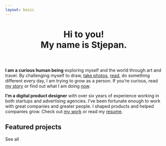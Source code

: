 ```yaml
---
layout: basic
---
```


<header class="grid">
  <div class="img-fix"><simg name="profile.jpg" class="profile" /></div>
  <h1>Hi to you! <br><div class="subtitle">My name is Stjepan.</div></h1>
</header>

<section class="intro grid">
  <simg name="home-bg.svg" class="home-bg" />
  <simg name="laptop-and-phone.svg" class="laptop" />

**I am a curious human being** exploring myself and the world through art and travel. By challenging myself to draw, [take photos](/photography), [read](/book-list), do something different every day, I am trying to grow as a person. If you’re curious, read [my story](/my-story) or find out what I am doing [now](/now).

**I’m a digital product designer** with over six years of experience working in both startups and advertising agencies. I’ve been fortunate enough to work with great companies and greater people. I shaped products and helped companies grow. Check out [my work](/work) or read my <a href="/Stjepan-Grgic-Digital-Product-Designer-Resume.pdf" target="_blank">resume</a>.

</section>

<section class="projects grid">
  <div class="projects__header">
    <h2>Featured projects</h2>
    <saber-link to="/work">See all</saber-link>
  </div>
  <div class="projects__wrap project-width">
    <ProjectCard
      url="/work/agrivi"
      title="Agrivi"
      right="113"
      description="Farm managment software"
      bgImage="stjepangrgic-agrivi-card-bgImage.jpg"
      projectImage="stjepangrgic-agrivi-card-projectImage.png"
      underlinColor="#5FC21E"/>
    <ProjectCard
      url="/work/share-istria"
      title="Share Istria"
      description="Creative Tourism Campaign"
      bgImage="stjepangrgic-share-istria-card-bgImage.jpg"
      projectImage="stjepangrgic-share-istria-card-projectImage.png"
      underlinColor="#009FE2"/>
    <ProjectCard
      url="/work/vip-xmass-chat"
      title="Vip Xmas Chat"
      description="Promotional Chat App"
      bgImage="stjepangrgic-vip-chat-card-bgImage.jpg"
      projectImage="stjepangrgic-vip-chat-card-projectImage.png"
      textColor="#000"/>
  </div>
</section>

<script>
import slink from '@/components/slink.vue'
import simg from '@/components/simg.vue'
import sfigure from '@/components/sfigure.vue'
import ProjectCard from '@/components/ProjectCard.vue'
import SmallCard from '@/components/SmallCard.vue'
import PageHeader from '@/components/PageHeader.vue'

export default {
  components: {
    slink,
    simg,
    sfigure,
    ProjectCard,
    SmallCard,
    PageHeader
  }
}
</script>

<style lang="stylus">
.index
  .profile
    width: 128px;
    border-radius: 50%
  header
    margin-top: 8rem;
    margin-bottom: 2rem;
    .profile
      border-radius: 50%;
      width: 128px;
    h1
      margin-top: 3rem;
      font-size: 3.5rem;
      font-weight: 800;
      line-height: 56px;
      position: relative;
      left: -3px;
      .subtitle
        font-size: 2.5rem;
        font-weight: 400;
  .intro
    position: relative
    p
      position: relative;
    .home-bg
      position: absolute;
      top: -50%
      right: -50%;
      z-index: -1;
      filter: blur(50px);
      opacity: 0.2;
      width: 1560px;
      height: 533px;
    .laptop
      width: 400px;
      position: absolute;
      top: -50%;
      right: -70%;
  .projects
    padding-bottom: 2rem;
    &__header
      display: flex;
      flex-direction: row;
      align-items: baseline;
      justify-content: space-between;
      line-height 24px
      h2
        font-size: 1.125rem
        color: #CBCBCB;
        line-height: 32px
        text-transform: uppercase;
/*.index
  header
    margin-top: 8rem;
    margin-bottom: 2rem;
    .profile
      border-radius: 50%;
      width: 128px;
    h1
      margin-top: 3rem;
      font-size: 3.5rem;
      font-weight: 800;
      line-height: 56px;
      position: relative;
      left: -3px;
      .subtitle
        font-size: 2.5rem;
        font-weight: 400;
  .projects
    margin-bottom: 4rem;
    .section-header
      display: flex
      flex-direction: row
      justify-content: space-between;
      align-items: baseline
      h2
        font-size: 1.125rem
        color: #CBCBCB;
        line-height: 32px
        text-transform: uppercase;
        margin-top: 3rem;
      a
        line-height: 1.2;*/
</style>

<!-- <div class="growth grid-width">
  <h2 class="h3">Growth</h2>
  <div class="growth-grid">
    <SmallCard
      url="/book-list" 
      title="Book list"
      icon="book.svg"/>
    <SmallCard
      url="/fail-list" 
      title="Fail list"
      icon="fail.svg"/>
    <SmallCard
      url="/bucket-list" 
      title="Bucket list"
      icon="bucket.svg"/>
  </div>
</div> -->
